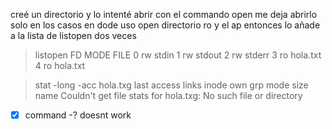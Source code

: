 

creé un directorio y lo intenté abrir con el commando open 
me deja abrirlo solo en los casos en dode uso open directorio ro y el ap 
entonces lo añade a la lista de listopen dos veces

> listopen
   FD  MODE  FILE
    0   rw   stdin
    1   rw   stdout
    2   rw   stderr
    3   ro   hola.txt
    4   ro   hola.txt




> stat -long -acc hola.txg
    last access     links  inode     own     grp      mode         size  name
Couldn't get file stats for hola.txg: No such file or directory

- [X] command -? doesnt work 




